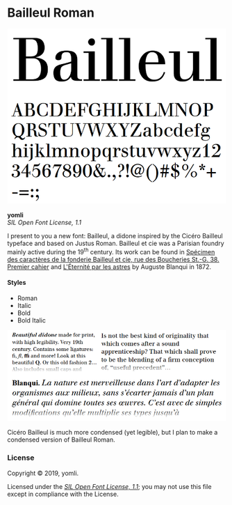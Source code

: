 # Bailleul Roman

![](specimen/screenshot1.png)

**yomli**  
*SIL Open Font License, 1.1*

I present to you a new font: Bailleul, a didone inspired by the Cicéro Bailleul typeface and based on Justus Roman. Bailleul et cie was a Parisian foundry mainly active during the 19<sup>th</sup> century. Its work can be found in [Spécimen des caractères de la fonderie Bailleul et cie, rue des Boucheries St.-G. 38. Premier cahier](https://books.google.fr/books?id=Tg8_AAAAcAAJ) and [L'Éternité par les astres](http://gallica.bnf.fr/ark:/12148/bpt6k86534r) by Auguste Blanqui in 1872. 

#### Styles
* Roman
* Italic
* Bold
* Bold Italic

![](specimen/screenshot2.png)

Cicéro Bailleul is much more condensed (yet legible), but I plan to make a condensed version of Bailleul Roman. 

### License

Copyright © 2019, yomli.

Licensed under the [*SIL Open Font License, 1.1*](http://scripts.sil.org/OFL); you may not use this file except in compliance with the License.
